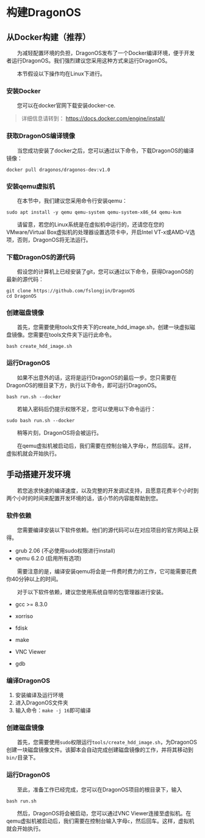 # 构建DragonOS

## 从Docker构建（推荐）

&emsp;&emsp;为减轻配置环境的负担，DragonOS发布了一个Docker编译环境，便于开发者运行DragonOS。我们强烈建议您采用这种方式来运行DragonOS。

&emsp;&emsp;本节假设以下操作均在Linux下进行。

### 安装Docker

&emsp;&emsp;您可以在docker官网下载安装docker-ce.

> 详细信息请转到： https://docs.docker.com/engine/install/

### 获取DragonOS编译镜像

&emsp;&emsp;当您成功安装了docker之后，您可以通过以下命令，下载DragonOS的编译镜像：

```shell
docker pull dragonos/dragonos-dev:v1.0
```

### 安装qemu虚拟机

&emsp;&emsp;在本节中，我们建议您采用命令行安装qemu：

```shell
sudo apt install -y qemu qemu-system qemu-system-x86_64 qemu-kvm
```

&emsp;&emsp;请留意，若您的Linux系统是在虚拟机中运行的，还请您在您的VMware/Virtual Box虚拟机的处理器设置选项卡中，开启Intel VT-x或AMD-V选项，否则，DragonOS将无法运行。

### 下载DragonOS的源代码

&emsp;&emsp;假设您的计算机上已经安装了git，您可以通过以下命令，获得DragonOS的最新的源代码：

```shell
git clone https://github.com/fslongjin/DragonOS
cd DragonOS
```

### 创建磁盘镜像

&emsp;&emsp;首先，您需要使用tools文件夹下的create_hdd_image.sh，创建一块虚拟磁盘镜像。您需要在tools文件夹下运行此命令。

```shell
bash create_hdd_image.sh
```

### 运行DragonOS

&emsp;&emsp;如果不出意外的话，这将是运行DragonOS的最后一步。您只需要在DragonOS的根目录下方，执行以下命令，即可运行DragonOS。

```shell
bash run.sh --docker
```

&emsp;&emsp;若输入密码后仍提示权限不足，您可以使用以下命令运行：

```shell
sudo bash run.sh --docker
```

&emsp;&emsp;稍等片刻，DragonOS将会被运行。

&emsp;&emsp;在qemu虚拟机被启动后，我们需要在控制台输入字母`c`，然后回车。这样，虚拟机就会开始执行。



## 手动搭建开发环境

&emsp;&emsp;若您追求快速的编译速度，以及完整的开发调试支持，且愿意花费半个小时到两个小时的时间来配置开发环境的话，该小节的内容能帮助到您。

### 软件依赖

&emsp;&emsp;您需要编译安装以下软件依赖。他们的源代码可以在对应项目的官方网站上获得。

- grub 2.06 (不必使用sudo权限进行install)
- qemu 6.2.0 (启用所有选项)

&emsp;&emsp;需要注意的是，编译安装qemu将会是一件费时费力的工作，它可能需要花费你40分钟以上的时间。

&emsp;&emsp;对于以下软件依赖，建议您使用系统自带的包管理器进行安装。

- gcc >= 8.3.0

- xorriso

- fdisk

- make

- VNC Viewer

- gdb



### 编译DragonOS

1. 安装编译及运行环境
2. 进入DragonOS文件夹
3. 输入命令：`make -j 16`即可编译



### 创建磁盘镜像

&emsp;&emsp;首先，您需要使用`sudo`权限运行`tools/create_hdd_image.sh`，为DragonOS创建一块磁盘镜像文件。该脚本会自动完成创建磁盘镜像的工作，并将其移动到`bin/`目录下。

### 运行DragonOS

&emsp;&emsp;至此，准备工作已经完成，您可以在DragonOS项目的根目录下，输入

```shell
bash run.sh
```

&emsp;&emsp;然后，DragonOS将会被启动，您可以通过VNC Viewer连接至虚拟机。在qemu虚拟机被启动后，我们需要在控制台输入字母`c`，然后回车。这样，虚拟机就会开始执行。
